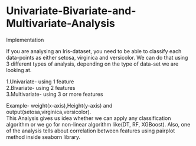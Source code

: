 # Univariate-Bivariate-and-Multivariate-Analysis
Implementation

If you are analysing an Iris-dataset, you need to be able to classify each data-points as either setosa, virginica and versicolor. We can do that using 3 different types of analysis, depending on the type of data-set we are looking at.

1.Univariate- using 1 feature<br/>
2.Bivariate- using 2 features<br/>
3.Multivariate- using 3 or more features<br/>

Example- weight(x-axis),Height(y-axis) and output(setosa,virginica,versicolor).<br/>
This Analysis gives us idea whether we can apply any classification algorithm or we go for non-linear algorithm like(DT, RF, XGBoost). Also, one of the analysis tells about correlation between features using pairplot method inside seaborn library.
